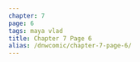 ```yaml
---
chapter: 7
page: 6
tags: maya vlad
title: Chapter 7 Page 6
alias: /dnwcomic/chapter-7-page-6/
---
```

